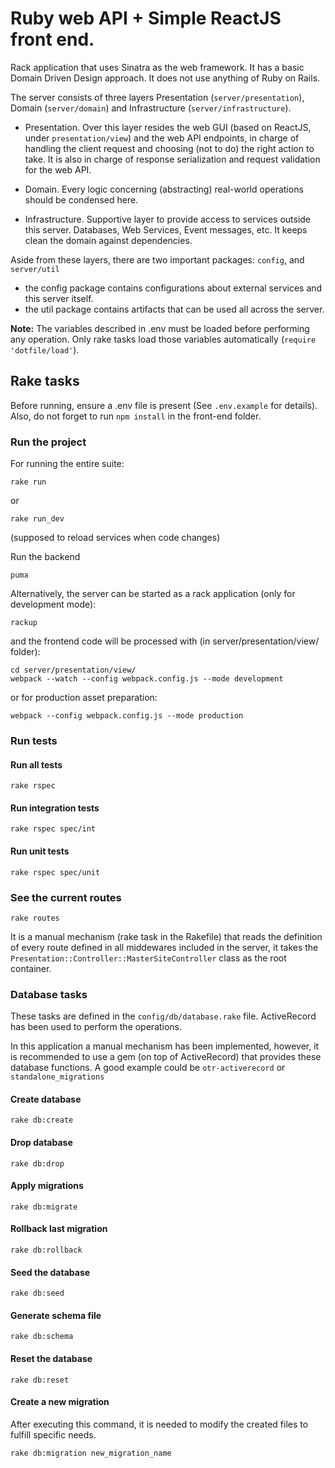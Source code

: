 # Ruby web API + Simple ReactJS front end.

Rack application that uses Sinatra as the web framework. It has a basic Domain Driven Design approach. 
It does not use anything of Ruby on Rails.

The server consists of three layers Presentation (`server/presentation`), Domain (`server/domain`) and Infrastructure (`server/infrastructure`).

* Presentation.  Over this layer resides the web GUI (based on ReactJS, under `presentation/view`) and the web API endpoints, in charge of handling the client request and choosing (not to do) the right action to take. 
It is also in charge of response serialization and request validation for the web API.

* Domain. Every logic concerning (abstracting) real-world operations should be condensed here.

* Infrastructure. Supportive layer to provide access to services outside this server. Databases, Web Services, Event messages, etc. It keeps clean the domain against dependencies.

Aside from these layers, there are two important packages: `config`, and `server/util`

* the config package contains configurations about external services and this server itself.
* the util package contains artifacts that can be used all across the server.

**Note:** The variables described in .env must be loaded before performing any operation. Only rake tasks load those variables automatically (`require 'dotfile/load'`).

## Rake tasks

Before running, ensure a .env file is present (See ```.env.example``` for details). Also, do not forget to run ```npm install``` in the front-end folder.

### Run the project

For running the entire suite:
```
rake run
```
or
```
rake run_dev
```
(supposed to reload services when code changes)

Run the backend
```
puma
```
Alternatively, the server can be started as a rack application (only for development mode):
```
rackup
```
and the frontend code will be processed with (in server/presentation/view/ folder):
```
cd server/presentation/view/
webpack --watch --config webpack.config.js --mode development
```
or for production asset preparation:
```
webpack --config webpack.config.js --mode production
```
### Run tests
#### Run all tests
```
rake rspec
```
#### Run integration tests
```
rake rspec spec/int
```
#### Run unit tests
```
rake rspec spec/unit
```
### See the current routes
```
rake routes
```
It is a manual mechanism (rake task in the Rakefile) that reads the definition of every route defined in all middewares included in the server, it takes the `Presentation::Controller::MasterSiteController` class as the root container.

### Database tasks
These tasks are defined in the `config/db/database.rake` file. ActiveRecord has been used to perform the operations. 

In this application a manual mechanism has been implemented, however, it is recommended to use a gem (on top of ActiveRecord) that provides these database functions.
A good example could be `otr-activerecord` or `standalone_migrations`

#### Create database
```
rake db:create
```
#### Drop database
```
rake db:drop
```
#### Apply migrations
```
rake db:migrate
```
#### Rollback last migration
```
rake db:rollback
```
#### Seed the database
```
rake db:seed
```
#### Generate schema file
```
rake db:schema
```
#### Reset the database
```
rake db:reset
```
#### Create a new migration
After executing this command, it is needed to modify the created files to fulfill specific needs.
```
rake db:migration new_migration_name
```
